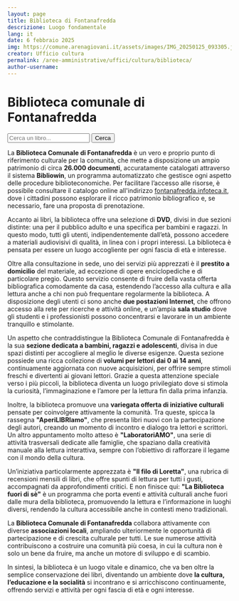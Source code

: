 ```yaml
---
layout: page
title: Biblioteca di Fontanafredda
descrizione: Luogo fondamentale
lang: it
date: 6 febbraio 2025
img: https://comune.arenagiovani.it/assets/images/IMG_20250125_093305.jpg
creator: Ufficio cultura
permalink: /aree-amministrative/uffici/cultura/biblioteca/
author-username: 
---
```


# Biblioteca comunale di Fontanafredda  

<form id="searchForm">
<input type="text" id="query" placeholder="Cerca un libro..." required>
<input type="submit" value="Cerca">
</form>

La **Biblioteca Comunale di Fontanafredda** è un vero e proprio punto di riferimento culturale per la comunità, che mette a disposizione un ampio patrimonio di circa **26.000 documenti**, accuratamente catalogati attraverso il sistema **Bibliowin**, un programma automatizzato che gestisce ogni aspetto delle procedure biblioteconomiche. Per facilitare l’accesso alle risorse, è possibile consultare il catalogo online all'indirizzo [fontanafredda.infoteca.it](https://fontanafredda.infoteca.it/ricerca/semplice), dove i cittadini possono esplorare il ricco patrimonio bibliografico e, se necessario, fare una proposta di prenotazione.

Accanto ai libri, la biblioteca offre una selezione di **DVD**, divisi in due sezioni distinte: una per il pubblico adulto e una specifica per bambini e ragazzi. In questo modo, tutti gli utenti, indipendentemente dall’età, possono accedere a materiali audiovisivi di qualità, in linea con i propri interessi. La biblioteca è pensata per essere un luogo accogliente per ogni fascia di età e interesse.

Oltre alla consultazione in sede, uno dei servizi più apprezzati è il **prestito a domicilio** del materiale, ad eccezione di opere enciclopediche e di particolare pregio. Questo servizio consente di fruire della vasta offerta bibliografica comodamente da casa, estendendo l’accesso alla cultura e alla lettura anche a chi non può frequentare regolarmente la biblioteca. A disposizione degli utenti ci sono anche **due postazioni Internet**, che offrono accesso alla rete per ricerche e attività online, e un’ampia **sala studio** dove gli studenti e i professionisti possono concentrarsi e lavorare in un ambiente tranquillo e stimolante.

Un aspetto che contraddistingue la Biblioteca Comunale di Fontanafredda è la sua **sezione dedicata a bambini, ragazzi e adolescenti**, divisa in due spazi distinti per accogliere al meglio le diverse esigenze. Questa sezione possiede una ricca collezione di **volumi per lettori dai 0 ai 14 anni**, continuamente aggiornata con nuove acquisizioni, per offrire sempre stimoli freschi e divertenti ai giovani lettori. Grazie a questa attenzione speciale verso i più piccoli, la biblioteca diventa un luogo privilegiato dove si stimola la curiosità, l’immaginazione e l’amore per la lettura fin dalla prima infanzia.

Inoltre, la biblioteca promuove una **variegata offerta di iniziative culturali** pensate per coinvolgere attivamente la comunità. Tra queste, spicca la rassegna **"AperiLIBRIamo"**, che presenta libri nuovi con la partecipazione degli autori, creando un momento di incontro e dialogo tra lettori e scrittori. Un altro appuntamento molto atteso è **"LaboratoriAMO"**, una serie di attività trasversali dedicate alle famiglie, che spaziano dalla creatività manuale alla lettura interattiva, sempre con l’obiettivo di rafforzare il legame con il mondo della cultura. 

Un’iniziativa particolarmente apprezzata è **"Il filo di Loretta"**, una rubrica di recensioni mensili di libri, che offre spunti di lettura per tutti i gusti, accompagnati da approfondimenti critici. E non finisce qui: **"La Biblioteca fuori di sè"** è un programma che porta eventi e attività culturali anche fuori dalle mura della biblioteca, promuovendo la lettura e l’informazione in luoghi diversi, rendendo la cultura accessibile anche in contesti meno tradizionali.

La **Biblioteca Comunale di Fontanafredda** collabora attivamente con diverse **associazioni locali**, ampliando ulteriormente le opportunità di partecipazione e di crescita culturale per tutti. Le sue numerose attività contribuiscono a costruire una comunità più coesa, in cui la cultura non è solo un bene da fruire, ma anche un motore di sviluppo e di scambio.

In sintesi, la biblioteca è un luogo vitale e dinamico, che va ben oltre la semplice conservazione dei libri, diventando un ambiente dove **la cultura, l’educazione e la socialità** si incontrano e si arricchiscono continuamente, offrendo servizi e attività per ogni fascia di età e ogni interesse.



<script>
    document.getElementById('searchForm').addEventListener('submit', function(event) {
        event.preventDefault();

        let query = document.getElementById('query').value;
        // Modifica la URL per fare una ricerca dinamica
         let searchURL = `https://fontanafredda.infoteca.it/ricerca/lista-risultati?fld_1=ANY&val_1=${encodeURIComponent(query)}`;

        // Reindirizza l'utente ai risultati della ricerca
        window.location.href = searchURL;
    });
</script>
